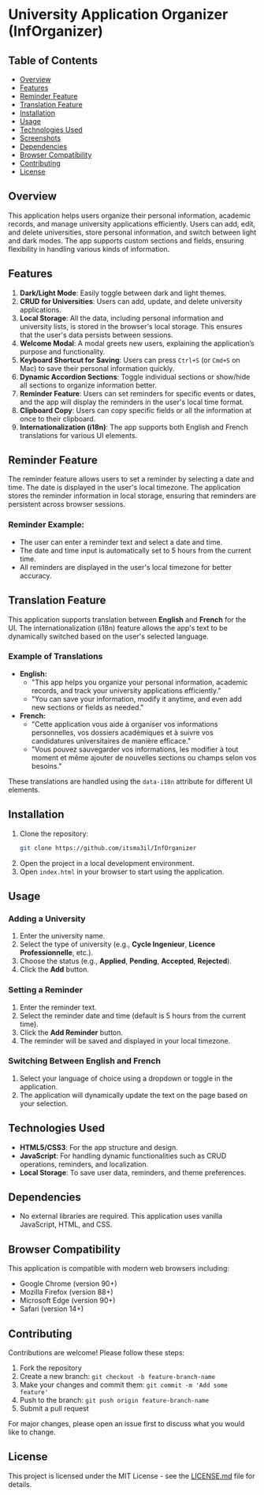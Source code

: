 # University Application Organizer (InfOrganizer)

## Table of Contents
- [Overview](#overview)
- [Features](#features)
- [Reminder Feature](#reminder-feature)
- [Translation Feature](#translation-feature)
- [Installation](#installation)
- [Usage](#usage)
- [Technologies Used](#technologies-used)
- [Screenshots](#screenshots)
- [Dependencies](#dependencies)
- [Browser Compatibility](#browser-compatibility)
- [Contributing](#contributing)
- [License](#license)

## Overview

This application helps users organize their personal information, academic records, and manage university applications efficiently. Users can add, edit, and delete universities, store personal information, and switch between light and dark modes. The app supports custom sections and fields, ensuring flexibility in handling various kinds of information.

## Features

1. **Dark/Light Mode**: Easily toggle between dark and light themes.
2. **CRUD for Universities**: Users can add, update, and delete university applications.
3. **Local Storage**: All the data, including personal information and university lists, is stored in the browser's local storage. This ensures that the user's data persists between sessions.
4. **Welcome Modal**: A modal greets new users, explaining the application’s purpose and functionality.
5. **Keyboard Shortcut for Saving**: Users can press `Ctrl+S` (or `Cmd+S` on Mac) to save their personal information quickly.
6. **Dynamic Accordion Sections**: Toggle individual sections or show/hide all sections to organize information better.
7. **Reminder Feature**: Users can set reminders for specific events or dates, and the app will display the reminders in the user's local time format.
8. **Clipboard Copy**: Users can copy specific fields or all the information at once to their clipboard.
9. **Internationalization (i18n)**: The app supports both English and French translations for various UI elements.

## Reminder Feature

The reminder feature allows users to set a reminder by selecting a date and time. The date is displayed in the user's local timezone. The application stores the reminder information in local storage, ensuring that reminders are persistent across browser sessions.

### Reminder Example:

- The user can enter a reminder text and select a date and time.
- The date and time input is automatically set to 5 hours from the current time.
- All reminders are displayed in the user's local timezone for better accuracy.

## Translation Feature

This application supports translation between **English** and **French** for the UI. The internationalization (i18n) feature allows the app's text to be dynamically switched based on the user's selected language.

### Example of Translations

- **English:**
  - "This app helps you organize your personal information, academic records, and track your university applications efficiently."
  - "You can save your information, modify it anytime, and even add new sections or fields as needed."
- **French:**
  - "Cette application vous aide à organiser vos informations personnelles, vos dossiers académiques et à suivre vos candidatures universitaires de manière efficace."
  - "Vous pouvez sauvegarder vos informations, les modifier à tout moment et même ajouter de nouvelles sections ou champs selon vos besoins."

These translations are handled using the `data-i18n` attribute for different UI elements.

## Installation

1. Clone the repository:
   ```bash
   git clone https://github.com/itsma3il/InfOrganizer
   ```
2. Open the project in a local development environment.
3. Open `index.html` in your browser to start using the application.

## Usage

### Adding a University

1. Enter the university name.
2. Select the type of university (e.g., **Cycle Ingenieur**, **Licence Professionnelle**, etc.).
3. Choose the status (e.g., **Applied**, **Pending**, **Accepted**, **Rejected**).
4. Click the **Add** button.

### Setting a Reminder

1. Enter the reminder text.
2. Select the reminder date and time (default is 5 hours from the current time).
3. Click the **Add Reminder** button.
4. The reminder will be saved and displayed in your local timezone.

### Switching Between English and French

1. Select your language of choice using a dropdown or toggle in the application.
2. The application will dynamically update the text on the page based on your selection.

## Technologies Used

- **HTML5/CSS3**: For the app structure and design.
- **JavaScript**: For handling dynamic functionalities such as CRUD operations, reminders, and localization.
- **Local Storage**: To save user data, reminders, and theme preferences.

## Dependencies

- No external libraries are required. This application uses vanilla JavaScript, HTML, and CSS.

## Browser Compatibility

This application is compatible with modern web browsers including:
- Google Chrome (version 90+)
- Mozilla Firefox (version 88+)
- Microsoft Edge (version 90+)
- Safari (version 14+)

## Contributing

Contributions are welcome! Please follow these steps:

1. Fork the repository
2. Create a new branch: `git checkout -b feature-branch-name`
3. Make your changes and commit them: `git commit -m 'Add some feature'`
4. Push to the branch: `git push origin feature-branch-name`
5. Submit a pull request

For major changes, please open an issue first to discuss what you would like to change.

## License

This project is licensed under the MIT License - see the [LICENSE.md](LICENSE.md) file for details.
